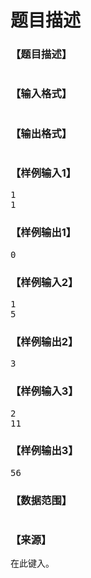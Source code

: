# 题目描述


<h3>
【题目描述】
</h3>
<p>
<img src="/upload/image/20170504/20170504172142_34002.png" alt=""/><img src="/upload/image/20170504/20170504172155_17463.png" alt=""/><img src="/upload/image/20170504/20170504172204_94557.png" alt=""/> 
</p>
<h3>
【输入格式】
</h3>
<p>
<img src="/upload/image/20170504/20170504172221_23678.png" alt=""/> 
</p>
<h3>
【输出格式】
</h3>
<p>
<img src="/upload/image/20170504/20170504172238_12814.png" alt=""/> 
</p>
<h3>
【样例输入1】
</h3>
<pre>1
1
</pre>
<h3>
【样例输出1】
</h3>
<pre>0
</pre>
<h3>
【样例输入2】
</h3>
<pre>1
5
</pre>
<h3>
【样例输出2】
</h3>
<pre>3
</pre>
<h3>
【样例输入3】
</h3>
<pre>2
11
</pre>
<h3>
【样例输出3】
</h3>
<pre>56
</pre>
<h3>
【数据范围】
</h3>
<p>
<img src="/upload/image/20170504/20170504172258_68368.png" alt=""/> 
</p>
<h3>
【来源】
</h3>
<p>
在此键入。
</p>
